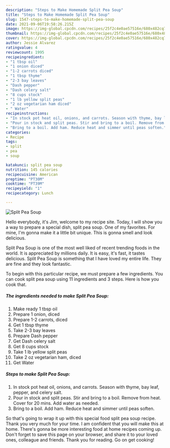 ```yaml
---
description: "Steps to Make Homemade Split Pea Soup"
title: "Steps to Make Homemade Split Pea Soup"
slug: 1547-steps-to-make-homemade-split-pea-soup
date: 2021-09-06T19:58:26.215Z
image: https://img-global.cpcdn.com/recipes/25f2c4e0ae57516e/680x482cq70/split-pea-soup-recipe-main-photo.jpg
thumbnail: https://img-global.cpcdn.com/recipes/25f2c4e0ae57516e/680x482cq70/split-pea-soup-recipe-main-photo.jpg
cover: https://img-global.cpcdn.com/recipes/25f2c4e0ae57516e/680x482cq70/split-pea-soup-recipe-main-photo.jpg
author: Jessie Alvarez
ratingvalue: 4
reviewcount: 1995
recipeingredient:
- "1 tbsp oil"
- "1 onion diced"
- "1-2 carrots diced"
- "1 tbsp thyme"
- "2-3 bay leaves"
- "Dash pepper"
- "Dash celery salt"
- "8 cups stock"
- "1 lb yellow split peas"
- "2 oz vegetarian ham diced"
- " Water"
recipeinstructions:
- "In stock pot heat oil, onions, and carrots. Season with thyme, bay leaf, pepper, and celery salt."
- "Pour in stock and split peas. Stir and bring to a boil. Remove from heat. Cover for 20 mins. Add water as needed."
- "Bring to a boil. Add ham. Reduce heat and simmer until peas soften."
categories:
- Recipe
tags:
- split
- pea
- soup

katakunci: split pea soup 
nutrition: 145 calories
recipecuisine: American
preptime: "PT30M"
cooktime: "PT39M"
recipeyield: "1"
recipecategory: Lunch

---
```



![Split Pea Soup](https://img-global.cpcdn.com/recipes/25f2c4e0ae57516e/680x482cq70/split-pea-soup-recipe-main-photo.jpg)

Hello everybody, it's Jim, welcome to my recipe site. Today, I will show you a way to prepare a special dish, split pea soup. One of my favorites. For mine, I'm gonna make it a little bit unique. This is gonna smell and look delicious.

Split Pea Soup is one of the most well liked of recent trending foods in the world. It is appreciated by millions daily. It is easy, it's fast, it tastes delicious. Split Pea Soup is something that I have loved my entire life. They are fine and they look fantastic.




To begin with this particular recipe, we must prepare a few ingredients. You can cook split pea soup using 11 ingredients and 3 steps. Here is how you cook that.

<!--inarticleads1-->

##### The ingredients needed to make Split Pea Soup:

1. Make ready 1 tbsp oil
1. Prepare 1 onion, diced
1. Prepare 1-2 carrots, diced
1. Get 1 tbsp thyme
1. Take 2-3 bay leaves
1. Prepare Dash pepper
1. Get Dash celery salt
1. Get 8 cups stock
1. Take 1 lb yellow split peas
1. Take 2 oz vegetarian ham, diced
1. Get  Water




<!--inarticleads2-->

##### Steps to make Split Pea Soup:

1. In stock pot heat oil, onions, and carrots. Season with thyme, bay leaf, pepper, and celery salt.
1. Pour in stock and split peas. Stir and bring to a boil. Remove from heat. Cover for 20 mins. Add water as needed.
1. Bring to a boil. Add ham. Reduce heat and simmer until peas soften.




So that's going to wrap it up with this special food split pea soup recipe. Thank you very much for your time. I am confident that you will make this at home. There's gonna be more interesting food at home recipes coming up. Don't forget to save this page on your browser, and share it to your loved ones, colleague and friends. Thank you for reading. Go on get cooking!
